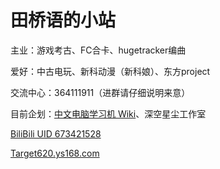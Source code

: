 # 田桥语的小站

主业：游戏考古、FC合卡、hugetracker编曲 

爱好：中古电玩、新科动漫（新科娘）、东方project

交流中心：364111911（进群请仔细说明来意）

目前企划：[中文电脑学习机 Wiki](https://github.com/Target620/ZWDNXXJ-Wiki/wiki)、深空星尘工作室

[BiliBili UID 673421528](http://space.bilibili.com/673421528)

[Target620.ys168.com](http://target620.ys168.com)
